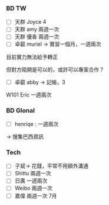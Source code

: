 ### BD TW

- [ ]  天群 Joyce 4
- [ ]  天群 amy 兩週一次
- [ ]  天群 優香 兩週一次
- [ ]  卓叡 muriel → 實習一個月，一週兩次

目前實力無法給予轉正 

但對方陌開是可以的，或許可以專案合作？

- [ ]  卓叡 abby → 記帳，3

W101 Eric 一週兩次

### BD Glonal

- [ ]  henriqe : 一週兩次

→ 搜集巴西資訊

### Tech

- [ ]  子斌→ 花錢，平常不用額外溝通
- [ ]  Shittu 兩週一次
- [ ]  日廣 一週兩次
- [ ]  Weibo 兩週一次
- [ ]  嘉偉 兩週一次 7月